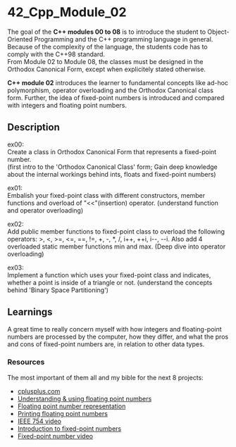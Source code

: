 # 42_Cpp_Module_02

The goal of the **C++ modules 00 to 08** is to introduce the student to Object-Oriented Programming and the C++ programming language in general.
Because of the complexity of the language, the students code has to comply with the C++98 standard.  
From Module 02 to Module 08, the classes must be designed in the Orthodox Canonical Form, except when explicitely stated otherwise.

**C++ module 02** introduces the learner to fundamental concepts like ad-hoc polymorphism, operator overloading and the Orthodox Canonical class form. Further, the idea of fixed-point numbers is introduced and compared with integers and floating point numbers.

## Description

ex00:  
Create a class in Orthodox Canonical Form that represents a fixed-point number.  
(first intro to the 'Orthodox Canonical Class' form; Gain deep knowledge about the internal workings behind ints, floats and fixed-point numbers)

ex01:  
Embalish your fixed-point class with different constructors, member functions and overload of "<<"(insertion) operator.
(understand function and operator overloading)

ex02:  
Add public member functions to fixed-point class to overload the following operators: >, <, >=, <=, ==, !=, +, -, *, /, i++, ++i, i--, --i.
Also add 4 overloaded static member functions min and max.
(Deep dive into operator overloading)

ex03:  
Implement a function which uses your fixed-point class and indicates, whether a point is inside of a triangle or not.
(understand the concepts behind 'Binary Space Partitioning')

## Learnings

A great time to really concern myself with how integers and floating-point numbers are processed by the computer, how they differ, and what the pros and cons of fixed-point numbers are, in relation to other data types.

### Resources

The most important of them all and my bible for the next 8 projects:
* [cplusplus.com](http://www.cplusplus.com/)
* [Understanding & using floating point numbers](https://www.cprogramming.com/tutorial/floating_point/understanding_floating_point.html)
* [Floating point number representation](https://www.cprogramming.com/tutorial/floating_point/understanding_floating_point_representation.html)
* [Printing floating point numbers](https://www.cprogramming.com/tutorial/floating_point/understanding_floating_point_printing.html)
* [IEEE 754 video](https://www.youtube.com/watch?v=RuKkePyo9zk)
* [Introduction to fixed-point numbers](https://inst.eecs.berkeley.edu//~cs61c/sp06/handout/fixedpt.html)
* [Fixed-point number video](https://www.youtube.com/watch?v=QFlbvSeBkwY)

